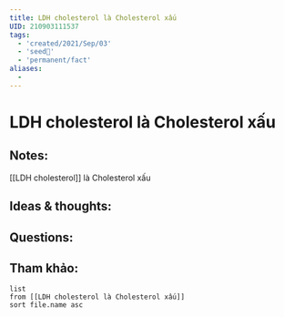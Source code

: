 ```yaml
---
title: LDH cholesterol là Cholesterol xấu
UID: 210903111537
tags:
  - 'created/2021/Sep/03'
  - 'seed🥜'
  - 'permanent/fact'
aliases:
  - 
---
```

# LDH cholesterol là Cholesterol xấu

## Notes:
[[LDH cholesterol]] là Cholesterol xấu

## Ideas & thoughts:

## Questions:


## Tham khảo:
```dataview
list
from [[LDH cholesterol là Cholesterol xấu]]
sort file.name asc
```